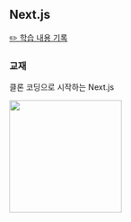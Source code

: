 ## Next.js
[✏️ 학습 내용 기록](https://github.com/Juhye-Kim/practice-nextjs/issues)

### 교재
클론 코딩으로 시작하는 Next.js

<img src="http://image.yes24.com/goods/97031148/XL" width="200">
